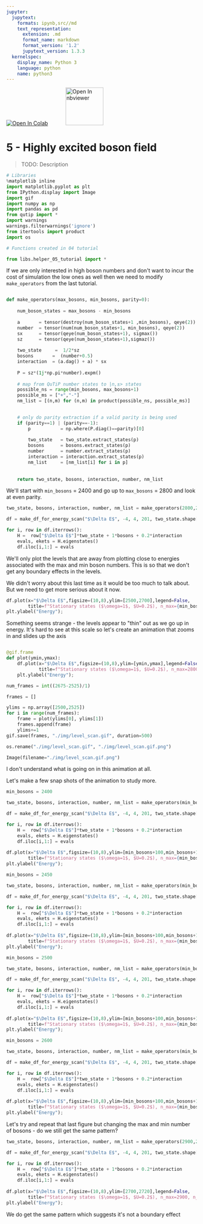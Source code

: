 ```yaml
---
jupyter:
  jupytext:
    formats: ipynb,src//md
    text_representation:
      extension: .md
      format_name: markdown
      format_version: '1.2'
      jupytext_version: 1.3.3
  kernelspec:
    display_name: Python 3
    language: python
    name: python3
---
```


<a href="https://colab.research.google.com/github/project-ida/two-state-quantum-systems/blob/master/05-highly-excited-boson-field.ipynb" target="_parent"><img src="https://colab.research.google.com/assets/colab-badge.svg" alt="Open In Colab"/></a> &nbsp;&nbsp;&nbsp;&nbsp;&nbsp;&nbsp;&nbsp;&nbsp;&nbsp;&nbsp; <a href="https://nbviewer.jupyter.org/github/project-ida/two-state-quantum-systems/blob/master/05-highly-excited-boson-field.ipynb" target="_parent"><img src="https://nbviewer.jupyter.org/static/img/nav_logo.svg" alt="Open In nbviewer" width="100"/></a>


# 5 - Highly excited boson field


> TODO: Description

```python
# Libraries
%matplotlib inline
import matplotlib.pyplot as plt
from IPython.display import Image
import gif
import numpy as np
import pandas as pd
from qutip import *
import warnings
warnings.filterwarnings('ignore')
from itertools import product
import os

# Functions created in 04 tutorial

from libs.helper_05_tutorial import *
```

If we are only interested in high boson numbers and don't want to incur the cost of simulation the low ones as well then we need to modify `make_operators` from the last tutorial.

```python

def make_operators(max_bosons, min_bosons, parity=0):
    
    num_boson_states = max_bosons - min_bosons
    
    a       = tensor(destroy(num_boson_states+1 ,min_bosons), qeye(2))   # tensorised boson destruction operator
    number  = tensor(num(num_boson_states+1, min_bosons), qeye(2))       # tensorised boson number operator
    sx      = tensor(qeye(num_boson_states+1), sigmax())                 # tensorised sigma_x operator
    sz      = tensor(qeye(num_boson_states+1),sigmaz())                  # tensorised sigma_z operator
    
    two_state     =  1/2*sz                                             # two state system energy operator
    bosons       =  (number+0.5)                                        # boson energy operator
    interaction  = (a.dag() + a) * sx                                   # interaction energy operator      
    
    P = sz*(1j*np.pi*number).expm()                                     # parity operator 
    
    # map from QuTiP number states to |n,±> states
    possible_ns = range(min_bosons, max_bosons+1)
    possible_ms = ["+","-"]
    nm_list = [(n,m) for (n,m) in product(possible_ns, possible_ms)]

    
    # only do parity extraction if a valid parity is being used
    if (parity==1) | (parity==-1):
        p           = np.where(P.diag()==parity)[0]
        
        two_state   = two_state.extract_states(p)
        bosons      = bosons.extract_states(p)
        number      = number.extract_states(p)
        interaction = interaction.extract_states(p)
        nm_list     = [nm_list[i] for i in p]
    
    
    return two_state, bosons, interaction, number, nm_list
```

We'll start with `min_bosons` = 2400 and go up to `max_bosons` = 2800 and look at even parity.

```python
two_state, bosons, interaction, number, nm_list = make_operators(2800,2400,1)

df = make_df_for_energy_scan("$\Delta E$", -4, 4, 201, two_state.shape[0])

for i, row in df.iterrows():
    H =  row["$\Delta E$"]*two_state + 1*bosons + 0.2*interaction
    evals, ekets = H.eigenstates()
    df.iloc[i,1:] = evals
```

We'll only plot the levels that are away from plotting close to energies associated with the max and min boson numbers. This is so that we don't get any boundary effects in the levels. 

We didn't worry about this last time as it would be too much to talk about. But we need to get more serious about it now.

```python
df.plot(x="$\Delta E$",figsize=(10,8),ylim=[2500,2700],legend=False, 
        title=f"Stationary states ($\omega=1$, $U=0.2$), n_max={min_bosons+200}, n_min ={min_bosons}      (Fig 1)");
plt.ylabel("Energy");
```

Something seems strange - the levels appear to "thin" out as we go up in energy. It's hard to see at this scale so let's create an animation that zooms in and slides up the axis

```python

@gif.frame
def plot(ymin,ymax):
    df.plot(x="$\Delta E$",figsize=(10,8),ylim=[ymin,ymax],legend=False, 
            title=f"Stationary states ($\omega=1$, $U=0.2$), n_max=2800, n_min =2400");
    plt.ylabel("Energy");

num_frames = int((2675-2525)/1)

frames = []

ylims = np.array([2500,2525])
for i in range(num_frames):
    frame = plot(ylims[0], ylims[1])
    frames.append(frame)
    ylims+=1
gif.save(frames, "./img/level_scan.gif", duration=500)    
```

```python
os.rename("./img/level_scan.gif", "./img/level_scan.gif.png")
```

```python
Image(filename="./img/level_scan.gif.png")
```

I don't understand what is going on in this animation at all.


Let's make a few snap shots of the animation to study more.

```python jupyter={"source_hidden": true}
min_bosons = 2400

two_state, bosons, interaction, number, nm_list = make_operators(min_bosons+200,min_bosons,1)

df = make_df_for_energy_scan("$\Delta E$", -4, 4, 201, two_state.shape[0])

for i, row in df.iterrows():
    H =  row["$\Delta E$"]*two_state + 1*bosons + 0.2*interaction
    evals, ekets = H.eigenstates()
    df.iloc[i,1:] = evals
    
df.plot(x="$\Delta E$",figsize=(10,8),ylim=[min_bosons+100,min_bosons+120],legend=False, 
        title=f"Stationary states ($\omega=1$, $U=0.2$), n_max={min_bosons+200}, n_min ={min_bosons}      (Fig 2)");
plt.ylabel("Energy");
```

```python jupyter={"source_hidden": true}
min_bosons = 2450

two_state, bosons, interaction, number, nm_list = make_operators(min_bosons+200,min_bosons,1)

df = make_df_for_energy_scan("$\Delta E$", -4, 4, 201, two_state.shape[0])

for i, row in df.iterrows():
    H =  row["$\Delta E$"]*two_state + 1*bosons + 0.2*interaction
    evals, ekets = H.eigenstates()
    df.iloc[i,1:] = evals
    
df.plot(x="$\Delta E$",figsize=(10,8),ylim=[min_bosons+100,min_bosons+120],legend=False, 
        title=f"Stationary states ($\omega=1$, $U=0.2$), n_max={min_bosons+200}, n_min ={min_bosons}      (Fig 2)");
plt.ylabel("Energy");
```

```python jupyter={"source_hidden": true}
min_bosons = 2500

two_state, bosons, interaction, number, nm_list = make_operators(min_bosons+200,min_bosons,1)

df = make_df_for_energy_scan("$\Delta E$", -4, 4, 201, two_state.shape[0])

for i, row in df.iterrows():
    H =  row["$\Delta E$"]*two_state + 1*bosons + 0.2*interaction
    evals, ekets = H.eigenstates()
    df.iloc[i,1:] = evals
    
df.plot(x="$\Delta E$",figsize=(10,8),ylim=[min_bosons+100,min_bosons+120],legend=False, 
        title=f"Stationary states ($\omega=1$, $U=0.2$), n_max={min_bosons+200}, n_min ={min_bosons}      (Fig 2)");
plt.ylabel("Energy");
```

```python jupyter={"source_hidden": true}
min_bosons = 2600

two_state, bosons, interaction, number, nm_list = make_operators(min_bosons+200,min_bosons,1)

df = make_df_for_energy_scan("$\Delta E$", -4, 4, 201, two_state.shape[0])

for i, row in df.iterrows():
    H =  row["$\Delta E$"]*two_state + 1*bosons + 0.2*interaction
    evals, ekets = H.eigenstates()
    df.iloc[i,1:] = evals
    
df.plot(x="$\Delta E$",figsize=(10,8),ylim=[min_bosons+100,min_bosons+120],legend=False, 
        title=f"Stationary states ($\omega=1$, $U=0.2$), n_max={min_bosons+200}, n_min ={min_bosons}      (Fig 2)");
plt.ylabel("Energy");
```

Let's try and repeat that last figure but changing the max and min number of bosons - do we still get the same pattern?

```python
two_state, bosons, interaction, number, nm_list = make_operators(2900,2500,1)

df = make_df_for_energy_scan("$\Delta E$", -4, 4, 201, two_state.shape[0])

for i, row in df.iterrows():
    H =  row["$\Delta E$"]*two_state + 1*bosons + 0.2*interaction
    evals, ekets = H.eigenstates()
    df.iloc[i,1:] = evals
    
df.plot(x="$\Delta E$",figsize=(10,8),ylim=[2700,2720],legend=False, 
        title=f"Stationary states ($\omega=1$, $U=0.2$), n_max=2900, n_min =2500      (Fig 2)");
plt.ylabel("Energy");
```

We do get the same pattern which suggests it's not a boundary effect

```python

```
